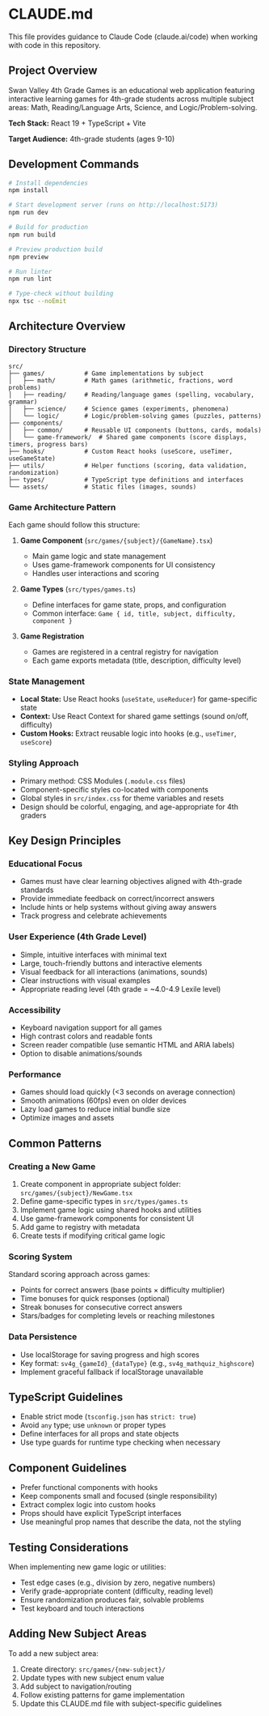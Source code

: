 # CLAUDE.md

This file provides guidance to Claude Code (claude.ai/code) when working with code in this repository.

## Project Overview

Swan Valley 4th Grade Games is an educational web application featuring interactive learning games for 4th-grade students across multiple subject areas: Math, Reading/Language Arts, Science, and Logic/Problem-solving.

**Tech Stack:** React 19 + TypeScript + Vite

**Target Audience:** 4th-grade students (ages 9-10)

## Development Commands

```bash
# Install dependencies
npm install

# Start development server (runs on http://localhost:5173)
npm run dev

# Build for production
npm run build

# Preview production build
npm preview

# Run linter
npm run lint

# Type-check without building
npx tsc --noEmit
```

## Architecture Overview

### Directory Structure

```
src/
├── games/           # Game implementations by subject
│   ├── math/        # Math games (arithmetic, fractions, word problems)
│   ├── reading/     # Reading/language games (spelling, vocabulary, grammar)
│   ├── science/     # Science games (experiments, phenomena)
│   └── logic/       # Logic/problem-solving games (puzzles, patterns)
├── components/
│   ├── common/      # Reusable UI components (buttons, cards, modals)
│   └── game-framework/  # Shared game components (score displays, timers, progress bars)
├── hooks/           # Custom React hooks (useScore, useTimer, useGameState)
├── utils/           # Helper functions (scoring, data validation, randomization)
├── types/           # TypeScript type definitions and interfaces
└── assets/          # Static files (images, sounds)
```

### Game Architecture Pattern

Each game should follow this structure:

1. **Game Component** (`src/games/{subject}/{GameName}.tsx`)
   - Main game logic and state management
   - Uses game-framework components for UI consistency
   - Handles user interactions and scoring

2. **Game Types** (`src/types/games.ts`)
   - Define interfaces for game state, props, and configuration
   - Common interface: `Game { id, title, subject, difficulty, component }`

3. **Game Registration**
   - Games are registered in a central registry for navigation
   - Each game exports metadata (title, description, difficulty level)

### State Management

- **Local State:** Use React hooks (`useState`, `useReducer`) for game-specific state
- **Context:** Use React Context for shared game settings (sound on/off, difficulty)
- **Custom Hooks:** Extract reusable logic into hooks (e.g., `useTimer`, `useScore`)

### Styling Approach

- Primary method: CSS Modules (`.module.css` files)
- Component-specific styles co-located with components
- Global styles in `src/index.css` for theme variables and resets
- Design should be colorful, engaging, and age-appropriate for 4th graders

## Key Design Principles

### Educational Focus
- Games must have clear learning objectives aligned with 4th-grade standards
- Provide immediate feedback on correct/incorrect answers
- Include hints or help systems without giving away answers
- Track progress and celebrate achievements

### User Experience (4th Grade Level)
- Simple, intuitive interfaces with minimal text
- Large, touch-friendly buttons and interactive elements
- Visual feedback for all interactions (animations, sounds)
- Clear instructions with visual examples
- Appropriate reading level (4th grade = ~4.0-4.9 Lexile level)

### Accessibility
- Keyboard navigation support for all games
- High contrast colors and readable fonts
- Screen reader compatible (use semantic HTML and ARIA labels)
- Option to disable animations/sounds

### Performance
- Games should load quickly (<3 seconds on average connection)
- Smooth animations (60fps) even on older devices
- Lazy load games to reduce initial bundle size
- Optimize images and assets

## Common Patterns

### Creating a New Game

1. Create component in appropriate subject folder: `src/games/{subject}/NewGame.tsx`
2. Define game-specific types in `src/types/games.ts`
3. Implement game logic using shared hooks and utilities
4. Use game-framework components for consistent UI
5. Add game to registry with metadata
6. Create tests if modifying critical game logic

### Scoring System

Standard scoring approach across games:
- Points for correct answers (base points × difficulty multiplier)
- Time bonuses for quick responses (optional)
- Streak bonuses for consecutive correct answers
- Stars/badges for completing levels or reaching milestones

### Data Persistence

- Use localStorage for saving progress and high scores
- Key format: `sv4g_{gameId}_{dataType}` (e.g., `sv4g_mathquiz_highscore`)
- Implement graceful fallback if localStorage unavailable

## TypeScript Guidelines

- Enable strict mode (`tsconfig.json` has `strict: true`)
- Avoid `any` type; use `unknown` or proper types
- Define interfaces for all props and state objects
- Use type guards for runtime type checking when necessary

## Component Guidelines

- Prefer functional components with hooks
- Keep components small and focused (single responsibility)
- Extract complex logic into custom hooks
- Props should have explicit TypeScript interfaces
- Use meaningful prop names that describe the data, not the styling

## Testing Considerations

When implementing new game logic or utilities:
- Test edge cases (e.g., division by zero, negative numbers)
- Verify grade-appropriate content (difficulty, reading level)
- Ensure randomization produces fair, solvable problems
- Test keyboard and touch interactions

## Adding New Subject Areas

To add a new subject area:
1. Create directory: `src/games/{new-subject}/`
2. Update types with new subject enum value
3. Add subject to navigation/routing
4. Follow existing patterns for game implementation
5. Update this CLAUDE.md file with subject-specific guidelines
